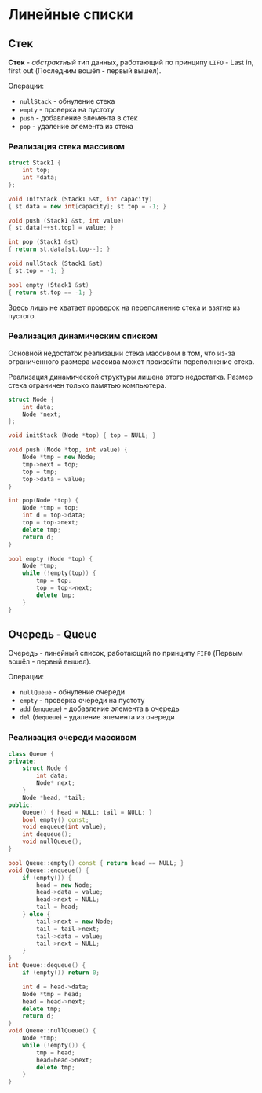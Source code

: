 # Линейные списки
## Стек

**Стек** - *абстрактный* тип данных, работающий по принципу `LIFO` - Last in, first out (Последним вошёл - первый вышел).

Операции:
- `nullStack` - обнуление стека
- `empty` - проверка на пустоту
- `push` - добавление элемента в стек
- `pop` - удаление элемента из стека

### Реализация стека массивом

```cpp
struct Stack1 {
	int top;
	int *data;
};

void InitStack (Stack1 &st, int capacity)
{ st.data = new int[capacity]; st.top = -1; }

void push (Stack1 &st, int value)
{ st.data[++st.top] = value; }

int pop (Stack1 &st)
{ return st.data[st.top--]; }

void nullStack (Stack1 &st)
{ st.top = -1; }

bool empty (Stack1 &st)
{ return st.top == -1; }
```
Здесь лишь не хватает проверок на переполнение стека и взятие из пустого.

### Реализация динамическим списком

Основной недостаток реализации стека массивом в том, что из-за ограниченного размера массива может произойти переполнение стека.

Реализация динамической структуры лишена этого недостатка. Размер стека ограничен только памятью компьютера.

```cpp
struct Node {
	int data;
	Node *next;
};

void initStack (Node *top) { top = NULL; }

void push (Node *top, int value) {
	Node *tmp = new Node;
	tmp->next = top;
	top = tmp;
	top->data = value;
}

int pop(Node *top) {
	Node *tmp = top;
	int d = top->data;
	top = top->next;
	delete tmp;
	return d;
}

bool empty (Node *top) {
	Node *tmp;
	while (!empty(top)) {
		tmp = top;
		top = top->next;
		delete tmp;
	}
}
```

## Очередь - Queue

Очередь - линейный список, работающий по принципу `FIFO` (Первым вошёл - первый вышел).

Операции:
- `nullQueue` - обнуление очереди
- `empty` - проверка очереди на пустоту
- `add` (`enqueue`) - добавление элемента в очередь
- `del` (`dequeue`) - удаление элемента из очереди

### Реализация очереди массивом

```cpp
class Queue {
private:
	struct Node {
		int data;
		Node* next;
	}
	Node *head, *tail;
public:
	Queue() { head = NULL; tail = NULL; }
	bool empty() const;
	void enqueue(int value);
	int dequeue();
	void nullQueue();
}

bool Queue::empty() const { return head == NULL; }
void Queue::enqueue() {
	if (empty()) {
		head = new Node;
		head->data = value;
		head->next = NULL;
		tail = head;
	} else {
		tail->next = new Node;
		tail = tail->next;
		tail->data = value;
		tail->next = NULL;
	}
}
int Queue::dequeue() {
	if (empty()) return 0;

	int d = head->data;
	Node *tmp = head;
	head = head->next;
	delete tmp;
	return d;
}
void Queue::nullQueue() {
	Node *tmp;
	while (!empty()) {
		tmp = head;
		head=head->next;
		delete tmp;
	}
}
```
